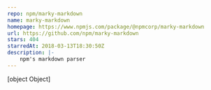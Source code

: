 ```yaml
---
repo: npm/marky-markdown
name: marky-markdown
homepage: https://www.npmjs.com/package/@npmcorp/marky-markdown
url: https://github.com/npm/marky-markdown
stars: 404
starredAt: 2018-03-13T18:30:50Z
description: |-
    npm's markdown parser
---
```


[object Object]
